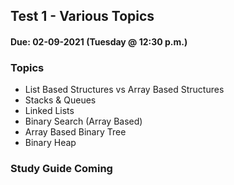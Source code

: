 ## Test 1 - Various Topics
#### Due: 02-09-2021 (Tuesday @ 12:30 p.m.)

### Topics

- List Based Structures vs Array Based Structures
- Stacks & Queues
- Linked Lists
- Binary Search (Array Based)
- Array Based Binary Tree
- Binary Heap


### Study Guide Coming


